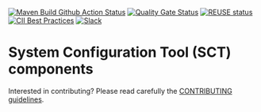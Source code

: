 <!--
SPDX-FileCopyrightText: 2021 Alliander N.V.

SPDX-License-Identifier: Apache-2.0
-->

[![Maven Build Github Action Status](<https://img.shields.io/github/workflow/status/com-pas/compas-sct/Maven%20Build?logo=GitHub>)](https://github.com/com-pas/compas-sct/actions?query=workflow%3A%22Build+Project%22)
[![Quality Gate Status](https://sonarcloud.io/api/project_badges/measure?project=com-pas_compas-sct&metric=alert_status)](https://sonarcloud.io/dashboard?id=com-pas_compas-sct)
[![REUSE status](https://api.reuse.software/badge/github.com/com-pas/compas-sct)](https://api.reuse.software/info/github.com/com-pas/compas-sct)
[![CII Best Practices](https://bestpractices.coreinfrastructure.org/projects/5925/badge)](https://bestpractices.coreinfrastructure.org/projects/5925)
[![Slack](https://raw.githubusercontent.com/com-pas/compas-architecture/master/public/LFEnergy-slack.svg)](http://lfenergy.slack.com/)

# System Configuration Tool (SCT) components

Interested in contributing? Please read carefully the [CONTRIBUTING guidelines](https://github.com/com-pas/contributing/blob/master/CONTRIBUTING.md).
